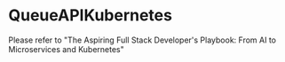 # QueueAPIKubernetes
Please refer to "The Aspiring Full Stack Developer's Playbook: From AI to Microservices and Kubernetes"